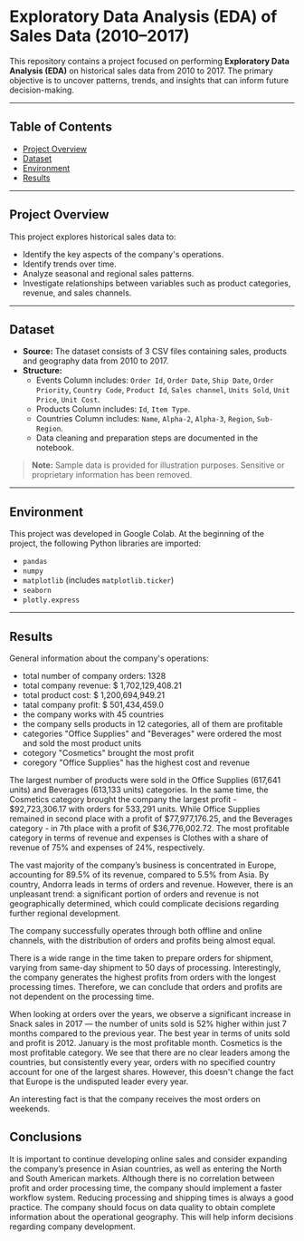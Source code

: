 # Exploratory Data Analysis (EDA) of Sales Data (2010–2017)

This repository contains a project focused on performing **Exploratory Data Analysis (EDA)** on historical sales data from 2010 to 2017. The primary objective is to uncover patterns, trends, and insights that can inform future decision-making.

---

## Table of Contents
- [Project Overview](#project-overview)
- [Dataset](#dataset)
- [Environment](#environment)
- [Results](#results)

---

## Project Overview

This project explores historical sales data to:
- Identify the key aspects of the company's operations.
- Identify trends over time.
- Analyze seasonal and regional sales patterns.
- Investigate relationships between variables such as product categories, revenue, and sales channels.

---

## Dataset

- **Source:** The dataset consists of 3 CSV files containing sales, products and geography data from 2010 to 2017.
- **Structure:** 
  - Events Column includes: `Order Id`, `Order Date`, `Ship Date`, `Order Priority`, `Country Code`, `Product Id`, `Sales channel`, `Units Sold`, `Unit Price`, `Unit Cost`.
  - Products Column includes: `Id`, `Item Type`.
  - Countries Column includes: `Name`, `Alpha-2`, `Alpha-3`, `Region`, `Sub-Region`.
  - Data cleaning and preparation steps are documented in the notebook.

> **Note:** Sample data is provided for illustration purposes. Sensitive or proprietary information has been removed.

---

## Environment
This project was developed in Google Colab. 
At the beginning of the project, the following Python libraries are imported:
  - `pandas`
  - `numpy`
  - `matplotlib` (includes `matplotlib.ticker`)
  - `seaborn`
  - `plotly.express`

---

## Results 
General information about the company's operations:
- total number of company orders: 1328
- total company revenue: $ 1,702,129,408.21
- total product cost: $ 1,200,694,949.21
- tatal company profit: $ 501,434,459.0
- the company works with 45 countries
- the company sells products in 12 categories, all of them are profitable 
- categories "Office Supplies" and "Beverages" were ordered the most and sold the most product units
- cotegory "Cosmetics" brought the most profit
- coregory "Office Supplies" has the highest cost and revenue 

The largest number of products were sold in the Office Supplies (617,641 units) and Beverages (613,133 units) categories.
In the same time, the Cosmetics category brought the company the largest profit - $92,723,306.17 with orders for 533,291 units. While Office Supplies remained in second place with a profit of $77,977,176.25, and the Beverages category - in 7th place with a profit of $36,776,002.72.
The most profitable category in terms of revenue and expenses is Clothes with a share of revenue of 75% and expenses of 24%, respectively.

The vast majority of the company’s business is concentrated in Europe, accounting for 89.5% of its revenue, compared to 5.5% from Asia.
By country, Andorra leads in terms of orders and revenue.
However, there is an unpleasant trend: a significant portion of orders and revenue is not geographically determined, which could complicate decisions regarding further regional development.

The company successfully operates through both offline and online channels, with the distribution of orders and profits being almost equal.

There is a wide range in the time taken to prepare orders for shipment, varying from same-day shipment to 50 days of processing. Interestingly, the company generates the highest profits from orders with the longest processing times. Therefore, we can conclude that orders and profits are not dependent on the processing time.

When looking at orders over the years, we observe a significant increase in Snack sales in 2017 — the number of units sold is 52% higher within just 7 months compared to the previous year. The best year in terms of units sold and profit is 2012. January is the most profitable month. Cosmetics is the most profitable category. We see that there are no clear leaders among the countries, but consistently every year, orders with no specified country account for one of the largest shares. However, this doesn't change the fact that Europe is the undisputed leader every year.

An interesting fact is that the company receives the most orders on weekends.

## Conclusions
It is important to continue developing online sales and consider expanding the company’s presence in Asian countries, as well as entering the North and South American markets.
Although there is no correlation between profit and order processing time, the company should implement a faster workflow system. Reducing processing and shipping times is always a good practice.
The company should focus on data quality to obtain complete information about the operational geography. This will help inform decisions regarding company development.
